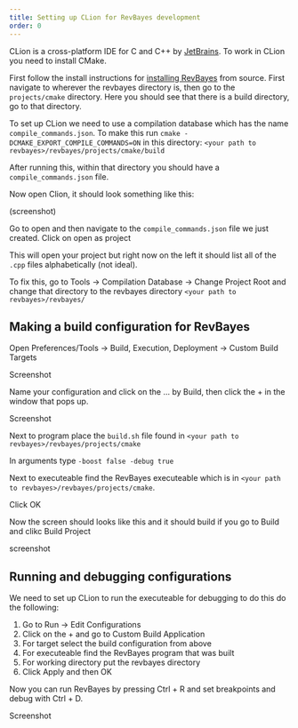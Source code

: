 ```yaml
---
title: Setting up CLion for RevBayes development
order: 0
---
```


CLion is a cross-platform IDE for C and C++ by [JetBrains](https://www.jetbrains.com/clion/). To work in CLion you need
to install CMake.

First follow the install instructions for [installing RevBayes](https://revbayes.github.io/software) from source. First navigate to wherever the revbayes directory is, then go to the `projects/cmake` directory. Here you should see that there is a build directory, go to that directory. 

To set up CLion we need to use a compilation database which has the name `compile_commands.json`. To make this run `cmake -DCMAKE_EXPORT_COMPILE_COMMANDS=ON` in this directory: `<your path to revbayes>/revbayes/projects/cmake/build`

After running this, within that directory you should have a `compile_commands.json` file.

Now open Clion, it should look something like this:

(screenshot)

Go to open and then navigate to the `compile_commands.json` file we just created. Click on open as project

This will open your project but right now on the left it should list all of the `.cpp` files alphabetically (not ideal).

To fix this, go to Tools -> Compilation Database -> Change Project Root and change that directory to the revbayes directory `<your path to revbayes>/revbayes/`


## Making a build configuration for RevBayes

Open Preferences/Tools -> Build, Execution, Deployment -> Custom Build Targets

Screenshot

Name your configuration and click on the ... by Build, then click the + in the window that pops up.

Screenshot

Next to program place the `build.sh` file found in `<your path to revbayes>/revbayes/projects/cmake`

In arguments type `-boost false -debug true`

Next to executeable find the RevBayes executeable which is in `<your path to revbayes>/revbayes/projects/cmake`. 

Click OK

Now the screen should looks like this and it should build if you go to Build and clikc Build Project

screenshot 

## Running and debugging configurations
We need to set up CLion to run the executeable for debugging to do this do the following:

1. Go to Run -> Edit Configurations
2. Click on the + and go to Custom Build Application
3. For target select the build configuration from above 
4. For executeable find the RevBayes program that was built
5. For working directory put the revbayes directory
6. Click Apply and then OK

Now you can run RevBayes by pressing Ctrl + R and set breakpoints and debug with Ctrl + D. 

Screenshot

